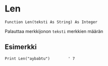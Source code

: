 <!--text-->
Len
===

```eppabasic
Function Len(teksti As String) As Integer
```

Palauttaa merkkijonon `teksti` merkkien määrän

Esimerkki
---------
```eppabasic
Print Len("aybabtu")        ' 7
```
